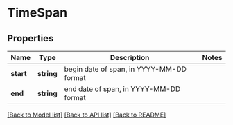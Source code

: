 # TimeSpan

## Properties
Name | Type | Description | Notes
------------ | ------------- | ------------- | -------------
**start** | **string** | begin date of span, in YYYY-MM-DD format | 
**end** | **string** | end date of span, in YYYY-MM-DD format | 

[[Back to Model list]](../../README.md#documentation-for-models) [[Back to API list]](../../README.md#documentation-for-api-endpoints) [[Back to README]](../../README.md)

